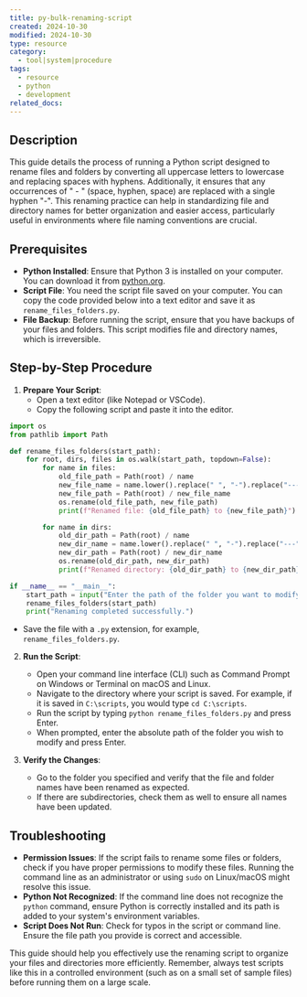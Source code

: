 ```yaml
---
title: py-bulk-renaming-script
created: 2024-10-30
modified: 2024-10-30
type: resource
category:
  - tool|system|procedure
tags:
  - resource
  - python
  - development
related_docs:
---
```

## Description
This guide details the process of running a Python script designed to rename files and folders by converting all uppercase letters to lowercase and replacing spaces with hyphens. Additionally, it ensures that any occurrences of " - " (space, hyphen, space) are replaced with a single hyphen "-". This renaming practice can help in standardizing file and directory names for better organization and easier access, particularly useful in environments where file naming conventions are crucial.

## Prerequisites
- **Python Installed**: Ensure that Python 3 is installed on your computer. You can download it from [python.org](https://www.python.org/downloads/).
- **Script File**: You need the script file saved on your computer. You can copy the code provided below into a text editor and save it as `rename_files_folders.py`.
- **File Backup**: Before running the script, ensure that you have backups of your files and folders. This script modifies file and directory names, which is irreversible.

## Step-by-Step Procedure
1. **Prepare Your Script**:
   - Open a text editor (like Notepad or VSCode).
   - Copy the following script and paste it into the editor.

```python
import os
from pathlib import Path

def rename_files_folders(start_path):
    for root, dirs, files in os.walk(start_path, topdown=False):
        for name in files:
            old_file_path = Path(root) / name
            new_file_name = name.lower().replace(" ", "-").replace("---", "-").replace("--", "-")
            new_file_path = Path(root) / new_file_name
            os.rename(old_file_path, new_file_path)
            print(f"Renamed file: {old_file_path} to {new_file_path}")

        for name in dirs:
            old_dir_path = Path(root) / name
            new_dir_name = name.lower().replace(" ", "-").replace("---", "-").replace("--", "-")
            new_dir_path = Path(root) / new_dir_name
            os.rename(old_dir_path, new_dir_path)
            print(f"Renamed directory: {old_dir_path} to {new_dir_path}")

if __name__ == "__main__":
    start_path = input("Enter the path of the folder you want to modify: ").strip()
    rename_files_folders(start_path)
    print("Renaming completed successfully.")
```
   - Save the file with a `.py` extension, for example, `rename_files_folders.py`.

2. **Run the Script**:
   - Open your command line interface (CLI) such as Command Prompt on Windows or Terminal on macOS and Linux.
   - Navigate to the directory where your script is saved. For example, if it is saved in `C:\scripts`, you would type `cd C:\scripts`.
   - Run the script by typing `python rename_files_folders.py` and press Enter.
   - When prompted, enter the absolute path of the folder you wish to modify and press Enter.

3. **Verify the Changes**:
   - Go to the folder you specified and verify that the file and folder names have been renamed as expected.
   - If there are subdirectories, check them as well to ensure all names have been updated.

## Troubleshooting
- **Permission Issues**: If the script fails to rename some files or folders, check if you have proper permissions to modify these files. Running the command line as an administrator or using `sudo` on Linux/macOS might resolve this issue.
- **Python Not Recognized**: If the command line does not recognize the `python` command, ensure Python is correctly installed and its path is added to your system's environment variables.
- **Script Does Not Run**: Check for typos in the script or command line. Ensure the file path you provide is correct and accessible.

This guide should help you effectively use the renaming script to organize your files and directories more efficiently. Remember, always test scripts like this in a controlled environment (such as on a small set of sample files) before running them on a large scale.